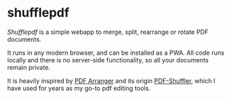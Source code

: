 # shufflepdf

_Shufflepdf_ is a simple webapp to merge, split, rearrange or rotate PDF documents.

It runs in any modern browser, and can be installed as a PWA. All code runs locally and there is no server-side functionality, so all your documents remain private.

It is heavily inspired by [PDF Arranger](https://github.com/pdfarranger/pdfarranger) and its origin [PDF-Shuffler](http://sourceforge.net/projects/pdfshuffler), which I have used for years as my go-to pdf editing tools.
